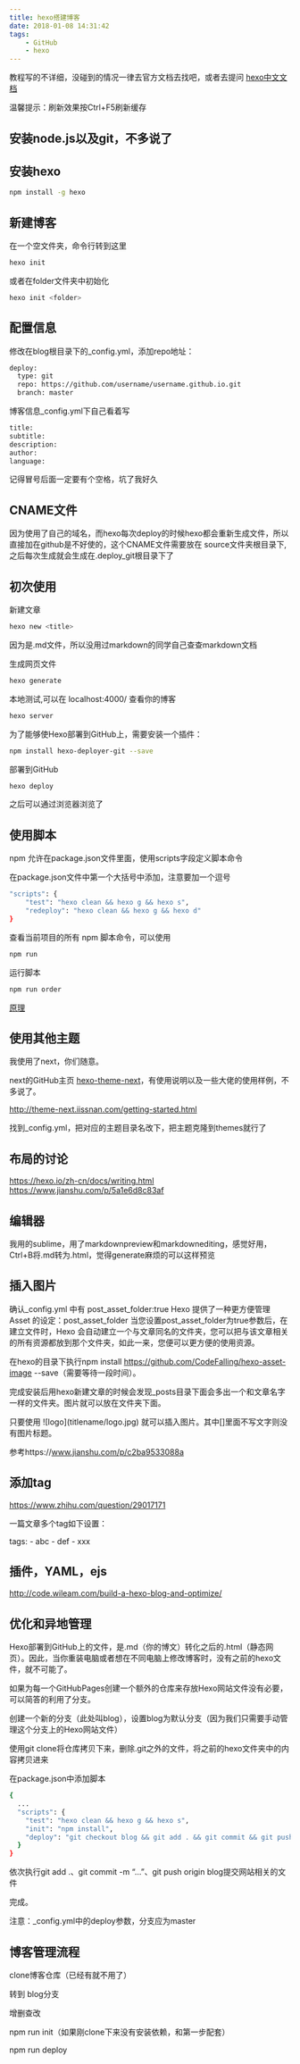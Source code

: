 ```yaml
---
title: hexo搭建博客
date: 2018-01-08 14:31:42
tags:
    - GitHub
    - hexo
---
```


教程写的不详细，没碰到的情况一律去官方文档去找吧，或者去提问
[hexo中文文档](https://hexo.io/zh-cn/docs/writing.html)

温馨提示：刷新效果按Ctrl+F5刷新缓存

## 安装node.js以及git，不多说了

## 安装hexo

``` bash
npm install -g hexo
```

## 新建博客

在一个空文件夹，命令行转到这里

``` bash
hexo init
```

或者在folder文件夹中初始化

``` bash
hexo init <folder>
```

## 配置信息

修改在blog根目录下的_config.yml，添加repo地址：

``` bash
deploy:
  type: git
  repo: https://github.com/username/username.github.io.git
  branch: master
```

博客信息_config.yml下自己看着写

``` bash
title: 
subtitle: 
description: 
author: 
language: 
```

记得冒号后面一定要有个空格，坑了我好久

## CNAME文件

因为使用了自己的域名，而hexo每次deploy的时候hexo都会重新生成文件，所以直接加在github是不好使的，这个CNAME文件需要放在 source文件夹根目录下,之后每次生成就会生成在.deploy_git根目录下了

## 初次使用

新建文章

``` bash
hexo new <title>
```

因为是.md文件，所以没用过markdown的同学自己查查markdown文档

生成网页文件

``` bash
hexo generate
```

本地测试,可以在 localhost:4000/ 查看你的博客

``` bash
hexo server
```

为了能够使Hexo部署到GitHub上，需要安装一个插件：

``` bash
npm install hexo-deployer-git --save
```

部署到GitHub
``` bash
hexo deploy
```

之后可以通过浏览器浏览了

## 使用脚本

npm 允许在package.json文件里面，使用scripts字段定义脚本命令

在package.json文件中第一个大括号中添加，注意要加一个逗号

``` bash
"scripts": {
    "test": "hexo clean && hexo g && hexo s",
    "redeploy": "hexo clean && hexo g && hexo d"
}
```

查看当前项目的所有 npm 脚本命令，可以使用

``` bash
npm run
```

运行脚本

```bash
npm run order
```

[原理](http://www.ruanyifeng.com/blog/2016/10/npm_scripts.html)

## 使用其他主题

我使用了next，你们随意。

next的GitHub主页
[hexo-theme-next](https://github.com/theme-next/hexo-theme-next/blob/master/docs/cn/README.md#%E5%8D%B3%E6%97%B6%E9%A2%84%E8%A7%88)，有使用说明以及一些大佬的使用样例，不多说了。

http://theme-next.iissnan.com/getting-started.html

找到_config.yml，把对应的主题目录名改下，把主题克隆到themes就行了


## 布局的讨论

https://hexo.io/zh-cn/docs/writing.html
https://www.jianshu.com/p/5a1e6d8c83af

## 编辑器
我用的sublime，用了markdownpreview和markdownediting，感觉好用，Ctrl+B将.md转为.html，觉得generate麻烦的可以这样预览

## 插入图片

确认_config.yml 中有 post_asset_folder:true
Hexo 提供了一种更方便管理 Asset 的设定：post_asset_folder
当您设置post_asset_folder为true参数后，在建立文件时，Hexo
会自动建立一个与文章同名的文件夹，您可以把与该文章相关的所有资源都放到那个文件夹，如此一来，您便可以更方便的使用资源。

在hexo的目录下执行npm install https://github.com/CodeFalling/hexo-asset-image --save（需要等待一段时间）。

完成安装后用hexo新建文章的时候会发现_posts目录下面会多出一个和文章名字一样的文件夹。图片就可以放在文件夹下面。

只要使用 \!\[logo\]\(titlename/logo.jpg\) 就可以插入图片。其中[]里面不写文字则没有图片标题。

参考https://www.jianshu.com/p/c2ba9533088a

## 添加tag

https://www.zhihu.com/question/29017171

一篇文章多个tag如下设置：

tags: 
\- abc
\- def
\- xxx

## 插件，YAML，ejs

http://code.wileam.com/build-a-hexo-blog-and-optimize/

## 优化和异地管理

Hexo部署到GitHub上的文件，是.md（你的博文）转化之后的.html（静态网页）。因此，当你重装电脑或者想在不同电脑上修改博客时，没有之前的hexo文件，就不可能了。

如果为每一个GitHubPages创建一个额外的仓库来存放Hexo网站文件没有必要，可以简答的利用了分支。

创建一个新的分支（此处叫blog），设置blog为默认分支（因为我们只需要手动管理这个分支上的Hexo网站文件）

使用git clone将仓库拷贝下来，删除.git之外的文件，将之前的hexo文件夹中的内容拷贝进来

在package.json中添加脚本

```bash
{
  ...
  "scripts": {
    "test": "hexo clean && hexo g && hexo s",
    "init": "npm install",
    "deploy": "git checkout blog && git add . && git commit && git push origin blog && hexo g && hexo d"
  }
}

```

依次执行git add .、git commit -m “…”、git push origin blog提交网站相关的文件

完成。

注意：_config.yml中的deploy参数，分支应为master

## 博客管理流程

clone博客仓库（已经有就不用了）

转到 blog分支

增删查改

npm run init（如果刚clone下来没有安装依赖，和第一步配套）

npm run deploy